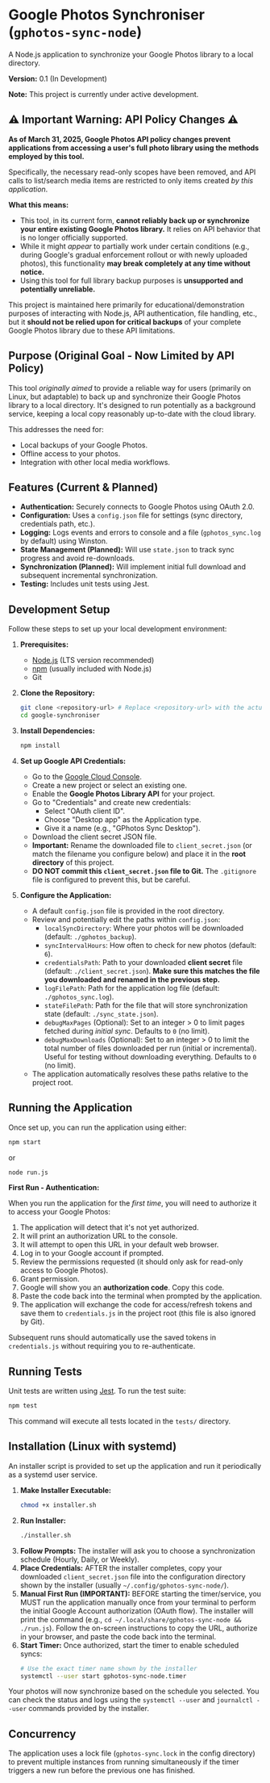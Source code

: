 # Google Photos Synchroniser (`gphotos-sync-node`)

A Node.js application to synchronize your Google Photos library to a local directory.

**Version:** 0.1 (In Development)

**Note:** This project is currently under active development.

## ⚠️ Important Warning: API Policy Changes ⚠️

**As of March 31, 2025, Google Photos API policy changes prevent applications from accessing a user's full photo library using the methods employed by this tool.** 

Specifically, the necessary read-only scopes have been removed, and API calls to list/search media items are restricted to only items created *by this application*.

**What this means:**
*   This tool, in its current form, **cannot reliably back up or synchronize your entire existing Google Photos library.** It relies on API behavior that is no longer officially supported.
*   While it might *appear* to partially work under certain conditions (e.g., during Google's gradual enforcement rollout or with newly uploaded photos), this functionality **may break completely at any time without notice.**
*   Using this tool for full library backup purposes is **unsupported and potentially unreliable.**

This project is maintained here primarily for educational/demonstration purposes of interacting with Node.js, API authentication, file handling, etc., but it **should not be relied upon for critical backups** of your complete Google Photos library due to these API limitations.

## Purpose (Original Goal - Now Limited by API Policy)

This tool *originally aimed* to provide a reliable way for users (primarily on Linux, but adaptable) to back up and synchronize their Google Photos library to a local directory. It's designed to run potentially as a background service, keeping a local copy reasonably up-to-date with the cloud library.

This addresses the need for:
*   Local backups of your Google Photos.
*   Offline access to your photos.
*   Integration with other local media workflows.

## Features (Current & Planned)

*   **Authentication:** Securely connects to Google Photos using OAuth 2.0.
*   **Configuration:** Uses a `config.json` file for settings (sync directory, credentials path, etc.).
*   **Logging:** Logs events and errors to console and a file (`gphotos_sync.log` by default) using Winston.
*   **State Management (Planned):** Will use `state.json` to track sync progress and avoid re-downloads.
*   **Synchronization (Planned):** Will implement initial full download and subsequent incremental synchronization.
*   **Testing:** Includes unit tests using Jest.

## Development Setup

Follow these steps to set up your local development environment:

1.  **Prerequisites:**
    *   [Node.js](https://nodejs.org/) (LTS version recommended)
    *   [npm](https://www.npmjs.com/) (usually included with Node.js)
    *   Git

2.  **Clone the Repository:**
    ```bash
    git clone <repository-url> # Replace <repository-url> with the actual Git URL
    cd google-synchroniser
    ```

3.  **Install Dependencies:**
    ```bash
    npm install
    ```

4.  **Set up Google API Credentials:**
    *   Go to the [Google Cloud Console](https://console.cloud.google.com/).
    *   Create a new project or select an existing one.
    *   Enable the **Google Photos Library API** for your project.
    *   Go to "Credentials" and create new credentials:
        *   Select "OAuth client ID".
        *   Choose "Desktop app" as the Application type.
        *   Give it a name (e.g., "GPhotos Sync Desktop").
    *   Download the client secret JSON file.
    *   **Important:** Rename the downloaded file to `client_secret.json` (or match the filename you configure below) and place it in the **root directory** of this project.
    *   **DO NOT commit this `client_secret.json` file to Git.** The `.gitignore` file is configured to prevent this, but be careful.

5.  **Configure the Application:**
    *   A default `config.json` file is provided in the root directory.
    *   Review and potentially edit the paths within `config.json`:
        *   `localSyncDirectory`: Where your photos will be downloaded (default: `./gphotos_backup`).
        *   `syncIntervalHours`: How often to check for new photos (default: `6`).
        *   `credentialsPath`: Path to your downloaded **client secret** file (default: `./client_secret.json`). **Make sure this matches the file you downloaded and renamed in the previous step.**
        *   `logFilePath`: Path for the application log file (default: `./gphotos_sync.log`).
        *   `stateFilePath`: Path for the file that will store synchronization state (default: `./sync_state.json`).
        *   `debugMaxPages` (Optional): Set to an integer > 0 to limit pages fetched during *initial sync*. Defaults to `0` (no limit).
        *   `debugMaxDownloads` (Optional): Set to an integer > 0 to limit the total number of files downloaded per run (initial or incremental). Useful for testing without downloading everything. Defaults to `0` (no limit).
    *   The application automatically resolves these paths relative to the project root.

## Running the Application

Once set up, you can run the application using either:

```bash
npm start
```

or

```bash
node run.js
```

**First Run - Authentication:**

When you run the application for the *first time*, you will need to authorize it to access your Google Photos:

1.  The application will detect that it's not yet authorized.
2.  It will print an authorization URL to the console.
3.  It will attempt to open this URL in your default web browser.
4.  Log in to your Google account if prompted.
5.  Review the permissions requested (it should only ask for read-only access to Google Photos).
6.  Grant permission.
7.  Google will show you an **authorization code**. Copy this code.
8.  Paste the code back into the terminal when prompted by the application.
9.  The application will exchange the code for access/refresh tokens and save them to `credentials.js` in the project root (this file is also ignored by Git).

Subsequent runs should automatically use the saved tokens in `credentials.js` without requiring you to re-authenticate.

## Running Tests

Unit tests are written using [Jest](https://jestjs.io/). To run the test suite:

```bash
npm test
```

This command will execute all tests located in the `tests/` directory.

## Installation (Linux with systemd)

An installer script is provided to set up the application and run it periodically as a systemd user service.

1.  **Make Installer Executable:**
    ```bash
    chmod +x installer.sh
    ```
2.  **Run Installer:**
    ```bash
    ./installer.sh
    ```
3.  **Follow Prompts:** The installer will ask you to choose a synchronization schedule (Hourly, Daily, or Weekly).
4.  **Place Credentials:** AFTER the installer completes, copy your downloaded `client_secret.json` file into the configuration directory shown by the installer (usually `~/.config/gphotos-sync-node/`).
5.  **Manual First Run (IMPORTANT):** BEFORE starting the timer/service, you MUST run the application manually once from your terminal to perform the initial Google Account authorization (OAuth flow). The installer will print the command (e.g., `cd ~/.local/share/gphotos-sync-node && ./run.js`). Follow the on-screen instructions to copy the URL, authorize in your browser, and paste the code back into the terminal.
6.  **Start Timer:** Once authorized, start the timer to enable scheduled syncs:
    ```bash
    # Use the exact timer name shown by the installer
    systemctl --user start gphotos-sync-node.timer 
    ```

Your photos will now synchronize based on the schedule you selected. You can check the status and logs using the `systemctl --user` and `journalctl --user` commands provided by the installer.

## Concurrency

The application uses a lock file (`gphotos-sync.lock` in the config directory) to prevent multiple instances from running simultaneously if the timer triggers a new run before the previous one has finished. 